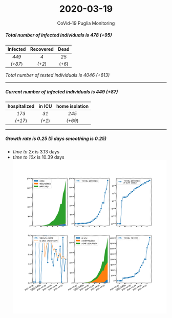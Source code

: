 <div align='center'>

# 2020-03-19
CoVid-19 Puglia Monitoring
</div>

##### Total number of infected individuals is 478 (+95)
Infected | Recovered | Dead
:---: | :---: | :---:
*449* | *4* | *25*
*(+87*) | *(+2*) | (*+6*)

*Total number of tested individuals is 4046 (+613)*
***
##### Current number of infected individuals is 449 (+87)
hospitalized | in ICU | home isolation
:---: | :---: | :---:
*173* |*31* |*245*
*(+17*) |*(+1*) |*(+69*)
***
##### Growth rate is 0.25 (5 days smoothing is 0.25)
- *time to 2x* is 3.13 days
- *time to 10x* is 10.39 days
![stats][stats]

[stats]: stats_Puglia.png
